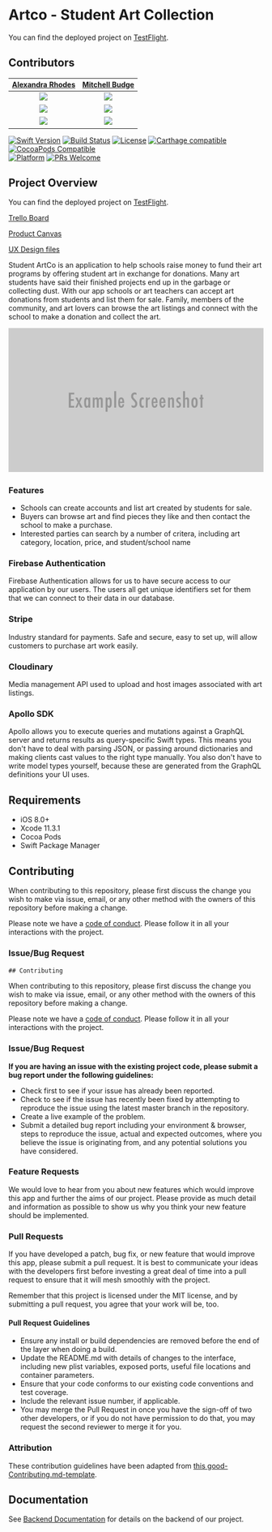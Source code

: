 # Artco - Student Art Collection

You can find the deployed project on [TestFlight](https://testflight.apple.com/join/UIrs4MeC).

## Contributors

|                                       [Alexandra Rhodes](https://github.com/alexnrhodes)                                        |                                       [Mitchell Budge](https://github.com/mitchellgbudge)                                        |
| :-----------------------------------------------------------------------------------------------------------: | :-----------------------------------------------------------------------------------------------------------: |
|                      [<img src="https://avatars0.githubusercontent.com/u/52641879?s=400&v=4" width = "200" />](https://github.com/alexnrhodes)                       |                      [<img src="https://avatars1.githubusercontent.com/u/46467169?s=400&v=4" width = "200" />](https://github.com/mitchellgbudge)                       |                      
|                 [<img src="https://github.com/favicon.ico" width="15"> ](https://github.com/alexnrhodes)                 |            [<img src="https://github.com/favicon.ico" width="15"> ](https://github.com/mitchellgbudge)             |
| [ <img src="https://static.licdn.com/sc/h/al2o9zrvru7aqj8e1x2rzsrca" width="15"> ](https://www.linkedin.com/in/alexandra-rhodes-370525169/) | [ <img src="https://static.licdn.com/sc/h/al2o9zrvru7aqj8e1x2rzsrca" width="15"> ](https://www.linkedin.com/in/mitchellbudge) |

[![Swift Version][swift-image]][swift-url]
[![Build Status][travis-image]][travis-url]
[![License][license-image]][license-url]
[![Carthage compatible](https://img.shields.io/badge/Carthage-compatible-4BC51D.svg?style=flat)](https://github.com/Carthage/Carthage)
[![CocoaPods Compatible](https://img.shields.io/cocoapods/v/EZSwiftExtensions.svg)](https://img.shields.io/cocoapods/v/LFAlertController.svg)  
[![Platform](https://img.shields.io/cocoapods/p/LFAlertController.svg?style=flat)](http://cocoapods.org/pods/LFAlertController)
[![PRs Welcome](https://img.shields.io/badge/PRs-welcome-brightgreen.svg?style=flat-square)](http://makeapullrequest.com)

## Project Overview

You can find the deployed project on [TestFlight](https://testflight.apple.com/join/UIrs4MeC).

[Trello Board](https://trello.com/b/mOvtOPY4/labs-19-student-art-collection)

[Product Canvas](https://www.notion.so/dd6ac194eead45b29117e379272f9f86?v=1c84e67089544bd68f9a06a4ad184bda)

[UX Design files](https://www.notion.so/Mockups-12401aaa1da8472fa060c45e5d068bf0)

Student ArtCo is an application to help schools raise money to fund their art programs by offering student art in exchange for donations. Many art students have said their finished projects end up in the garbage or collecting dust. With our app schools or art teachers can accept art donations from students and list them for sale. Family, members of the community, and art lovers can browse the art listings and connect with the school to make a donation and collect the art.

![](header.png)

### Features

-    Schools can create accounts and list art created by students for sale.
-    Buyers can browse art and find pieces they like and then contact the school to make a purchase.
-    Interested parties can search by a number of critera, including art category, location, price, and student/school name


### Firebase Authentication

Firebase Authentication allows for us to have secure access to our application by our users. The users all get unique identifiers set for them that we can connect to their data in our database.

### Stripe 

Industry standard for payments. Safe and secure, easy to set up, will allow customers to purchase art work easily.

### Cloudinary

Media management API used to upload and host images associated with art listings.

### Apollo SDK

Apollo allows you to execute queries and mutations against a GraphQL server and returns results as query-specific Swift types. This means you don't have to deal with parsing JSON, or passing around dictionaries and making clients cast values to the right type manually. You also don't have to write model types yourself, because these are generated from the GraphQL definitions your UI uses.

## Requirements

-   iOS 8.0+
-   Xcode 11.3.1
-   Cocoa Pods
-   Swift Package Manager

## Contributing

When contributing to this repository, please first discuss the change you wish to make via issue, email, or any other method with the owners of this repository before making a change.

Please note we have a [code of conduct](./CODE_OF_CONDUCT.md). Please follow it in all your interactions with the project.

### Issue/Bug Request

    ## Contributing

When contributing to this repository, please first discuss the change you wish to make via issue, email, or any other method with the owners of this repository before making a change.

Please note we have a [code of conduct](./code_of_conduct.md). Please follow it in all your interactions with the project.

### Issue/Bug Request

 **If you are having an issue with the existing project code, please submit a bug report under the following guidelines:**
 - Check first to see if your issue has already been reported.
 - Check to see if the issue has recently been fixed by attempting to reproduce the issue using the latest master branch in the repository.
 - Create a live example of the problem.
 - Submit a detailed bug report including your environment & browser, steps to reproduce the issue, actual and expected outcomes,  where you believe the issue is originating from, and any potential solutions you have considered.

### Feature Requests

We would love to hear from you about new features which would improve this app and further the aims of our project. Please provide as much detail and information as possible to show us why you think your new feature should be implemented.

### Pull Requests

If you have developed a patch, bug fix, or new feature that would improve this app, please submit a pull request. It is best to communicate your ideas with the developers first before investing a great deal of time into a pull request to ensure that it will mesh smoothly with the project.

Remember that this project is licensed under the MIT license, and by submitting a pull request, you agree that your work will be, too.

#### Pull Request Guidelines

- Ensure any install or build dependencies are removed before the end of the layer when doing a build.
- Update the README.md with details of changes to the interface, including new plist variables, exposed ports, useful file locations and container parameters.
- Ensure that your code conforms to our existing code conventions and test coverage.
- Include the relevant issue number, if applicable.
- You may merge the Pull Request in once you have the sign-off of two other developers, or if you do not have permission to do that, you may request the second reviewer to merge it for you.

### Attribution

These contribution guidelines have been adapted from [this good-Contributing.md-template](https://gist.github.com/PurpleBooth/b24679402957c63ec426).


## Documentation

See [Backend Documentation](https://github.com/Lambda-School-Labs/student-art-collection-be) for details on the backend of our project.


[swift-image]: https://img.shields.io/badge/swift-5.0-orange.svg
[swift-url]: https://swift.org/
[license-image]: https://img.shields.io/badge/License-MIT-blue.svg
[license-url]: LICENSE
[travis-image]: https://img.shields.io/travis/dbader/node-datadog-metrics/master.svg?style=flat-square
[travis-url]: https://travis-ci.org/dbader/node-datadog-metrics
[codebeat-image]: https://codebeat.co/badges/c19b47ea-2f9d-45df-8458-b2d952fe9dad
[codebeat-url]: https://codebeat.co/projects/github-com-vsouza-awesomeios-com
